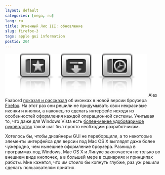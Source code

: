 ```yaml
---
layout: default
categories: [mega, ru]
lang: ru
title: Огненный Лис III: обновление
slug: firefox-3
tags: apple gui information 
postid: 204
---
```

<img src='/o_O/firefox-3/firefox.png' alt='Firefox 3 icons for Mac OS X'  width="460" height="140"/>
Alex Faabord <a href="http://blog.mozilla.com/faaborg/2007/12/13/a-first-look-at-firefox-3s-icons/">показал и рассказал</a> об иконках в новой версии броузера <a href="http://www.mozilla.com/en-US/firefox/">Firefox</a>. На этот раз они решили не придумывать свои некрасивые иконки и кнопки, а наконец-то сделать интерфейс исходя из особенностей оформления каждой операционной системы. Учитывая то, что даже для Windows Vista есть <a href="/mega/2007/08/07/vista-ux/">более-менее удобоваримое руководство</a> такой шаг был просто необходим разработчикам. 

Хотелось бы, чтобы дизайнеры GUI не переборщили, а то некоторые элементы интерфейса для версии под Mac OS X выглядят даже более чужеродно, чем нынешнее оформление броузера. Разница в программах под Windows, Mac OS X и Линукс заключается не только во внешнем виде кнопочек, а в большей мере в сценариях и принципах работы. Мне кажется, что им стоило бы копнуть глубже, раз уж решили сделать пользователям приятно.